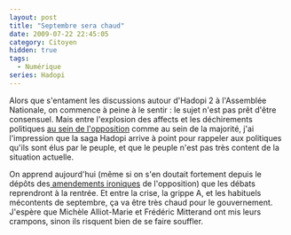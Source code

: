 ```yaml
---
layout: post
title: "Septembre sera chaud"
date: 2009-07-22 22:45:05
category: Citoyen
hidden: true
tags:
  - Numérique
series: Hadopi
---
```


Alors que s'entament les discussions autour d'Hadopi 2 à l'Assemblée Nationale, on commence à peine à le sentir&nbsp;: le sujet n'est pas prêt d'être consensuel. Mais entre l'explosion des affects et les déchirements politiques [au sein de l'opposition](http://tempsreel.nouvelobs.com/) comme au sein de la majorité, j'ai l'impression que la saga Hadopi arrive à point pour rappeler aux politiques qu'ils sont élus par le peuple, et que le peuple n'est pas très content de la situation actuelle.

On apprend aujourd'hui (même si on s'en doutait fortement depuis le dépôts des[ amendements ironiques](http://richard.ying.fr/blog/2009/07/20/2150/) de l'opposition) que les débats reprendront à la rentrée. Et entre la crise, la grippe A, et les habituels mécontents de septembre, ça va être très chaud pour le gouvernement. J'espère que Michèle Alliot-Marie et Frédéric Mitterand ont mis leurs crampons, sinon ils risquent bien de se faire souffler.
